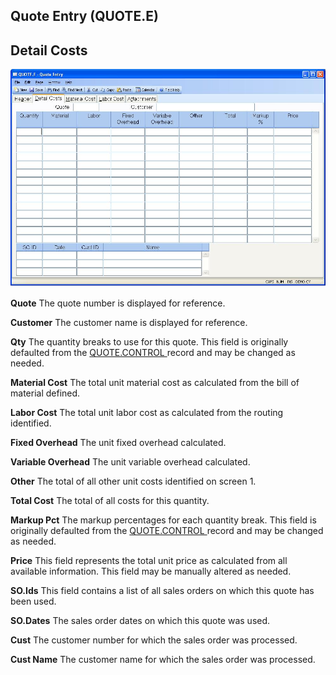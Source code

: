 ##  Quote Entry (QUOTE.E)

<PageHeader />

##  Detail Costs

![](./QUOTE-E-2.jpg)

**Quote** The quote number is displayed for reference.  
  
**Customer** The customer name is displayed for reference.  
  
**Qty** The quantity breaks to use for this quote. This field is originally defaulted from the [ QUOTE.CONTROL ](../../../../../../../../../../../../rover/AP-OVERVIEW/AP-ENTRY/AP-E/AP-E-1/CURRENCY-CONTROL/SO-E/MRK-CONTROL/MRK-CONTROL-1/SOQUOTE-E/SOQUOTE-E-1/QUOTE-CONTROL) record and may be changed as needed.   
  
**Material Cost** The total unit material cost as calculated from the bill of
material defined.  
  
**Labor Cost** The total unit labor cost as calculated from the routing
identified.  
  
**Fixed Overhead** The unit fixed overhead calculated.  
  
**Variable Overhead** The unit variable overhead calculated.  
  
**Other** The total of all other unit costs identified on screen 1.  
  
**Total Cost** The total of all costs for this quantity.  
  
**Markup Pct** The markup percentages for each quantity break. This field is originally defaulted from the [ QUOTE.CONTROL ](../../../../../../../../../../../../rover/AP-OVERVIEW/AP-ENTRY/AP-E/AP-E-1/CURRENCY-CONTROL/SO-E/MRK-CONTROL/MRK-CONTROL-1/SOQUOTE-E/SOQUOTE-E-1/QUOTE-CONTROL) record and may be changed as needed.   
  
**Price** This field represents the total unit price as calculated from all
available information. This field may be manually altered as needed.  
  
**SO.Ids** This field contains a list of all sales orders on which this quote
has been used.  
  
**SO.Dates** The sales order dates on which this quote was used.  
  
**Cust** The customer number for which the sales order was processed.  
  
**Cust Name** The customer name for which the sales order was processed.  
  
  
<badge text= "Version 8.10.57" vertical="middle" />

<PageFooter />